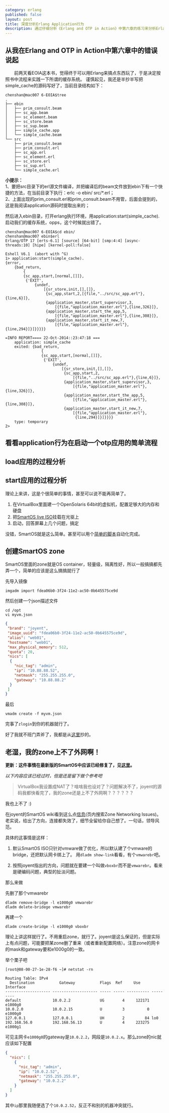```yaml
---
category: erlang
published: false
layout: post
title: 深度分析Erlang Application行为
description: 通过仔细分析《Erlang and OTP in Action》中第六章的练习来分析Erlang中Application行为
---
```


## 从我在Erlang and OTP in Action中第六章中的错误说起
　　前两天看EOIA这本书，觉得终于可以用Erlang来搞点东西玩了，于是决定按照书中流程来实践一下所谓的缓存系统。
谨慎起见，我还是半抄半写把simple_cache的源码写好了，当前目录结构如下：

```
chenshan@mac007 6-EOIA$tree
.
├── ebin
│   ├── prim_consult.beam
│   ├── sc_app.beam
│   ├── sc_element.beam
│   ├── sc_store.beam
│   ├── sc_sup.beam
│   ├── simple_cache.app
│   └── simple_cache.beam
└── src
    ├── prim_consult.beam
    ├── prim_consult.erl
    ├── sc_app.erl
    ├── sc_element.erl
    ├── sc_store.erl
    ├── sc_sup.erl
    └── simple_cache.erl
```

**小提示：**   
1、要把src目录下的erl源文件编译，并把编译后的beam文件放到ebin下有一个快捷的方法，在当前目录下执行：erlc -o ebin/ src/*.erl；   
2、上面出现的prim_consult.erl和prim_consult.beam不用管，后面会提到的，这是我阅读application源码时提取出来的； 

然后进入ebin目录，打开erlang执行环境，用application:start(simple_cache).启动我们的缓存系统，opps，这个时候就出错了。   

```
chenshan@mac007 6-EOIA$cd ebin/
chenshan@mac007 ebin$erl
Erlang/OTP 17 [erts-6.1] [source] [64-bit] [smp:4:4] [async-threads:10] [hipe] [kernel-poll:false]

Eshell V6.1  (abort with ^G)
1> application:start(simple_cache).  
{error,
    {bad_return,
        {
        {sc_app,start,[normal,[]]},
         {'EXIT',
             {undef,
                 [{sr_store,init,[],[]},
                  {sc_app,start,2,[{file,"../src/sc_app.erl"},{line,6}]},
                  {application_master,start_supervisor,3,
                      [{file,"application_master.erl"},{line,326}]},
                  {application_master,start_the_app,5,
                      [{file,"application_master.erl"},{line,308}]},
                  {application_master,start_it_new,7,
                      [{file,"application_master.erl"},{line,294}]}]}}}}}

=INFO REPORT==== 22-Oct-2014::23:47:18 ===
    application: simple_cache
    exited: {bad_return,
                {
                {sc_app,start,[normal,[]]},
                 {'EXIT',
                     {undef,
                         [{sr_store,init,[],[]},
                          {sc_app,start,2,
                              [{file,"../src/sc_app.erl"},{line,6}]},
                          {application_master,start_supervisor,3,
                              [{file,"application_master.erl"},{line,326}]},
                          {application_master,start_the_app,5,
                              [{file,"application_master.erl"},{line,308}]},
                          {application_master,start_it_new,7,
                              [{file,"application_master.erl"},
                               {line,294}]}]}}}}
    type: temporary
2> 
```







## 看看application行为在启动一个otp应用的简单流程


## load应用的过程分析


## start应用的过程分析



















理论上来讲，这是个很简单的事情，甚至可以说不能再简单了。

1. 在VirtualBox里面建一个OpenSolaris 64bit的虚拟机，配置足够大的内存和硬盘
2. 把[SmartOS live ISO](https://us-east.manta.joyent.com/Joyent_Dev/public/SmartOS/smartos-latest.iso)挂载在光驱上
3. 启动，回答屏幕上几个问题，搞定

没错，SmartOS就是这么简单。甚至可以用个[简单的脚本](http://www.perkin.org.uk/posts/automated-virtualbox-smartos-installs.html)自动化完成。

## 创建SmartOS zone

SmartOS里面的zone就是OS container，轻量级，隔离性好，所以一般搞搞都先弄一个，简单的应该是这么搞搞就行了

先导入镜像

```
imgadm import fdea06b0-3f24-11e2-ac50-0b645575ce9d
```

然后创建一个json描述文件

```
cd /opt
vi myvm.json
```



```json
{
 "brand": "joyent",
 "image_uuid": "fdea06b0-3f24-11e2-ac50-0b645575ce9d",
 "alias": "web01",
 "hostname": "web01",
 "max_physical_memory": 512,
 "quota": 20,
 "nics": [
  {
    "nic_tag": "admin",
    "ip": "10.88.88.52",
    "netmask": "255.255.255.0",
    "gateway": "10.88.88.2"
  }
 ]
}
```

最后

```
vmadm create -f myvm.json
```

完事了`zlogin`到你的机器就行了。

好了我就不班门弄斧了，我都是从[这里](http://wiki.smartos.org/display/DOC/How+to+create+a+zone+%28+OS+virtualized+machine+%29+in+SmartOS)抄的。

## 老湿，我的zone上不了外网啊！

**更新：这件事情在最新版的SmartOS中应该已经修复了，见[这里](http://www.listbox.com/member/archive/184463/2014/05/sort/time_rev/page/1/entry/14:199/20140525031110:BCCD6764-E3DB-11E3-AC74-888FDBEDD5D3/)。**

_以下内容应该已经过时，但是还是留下做个参考吧_

> VirtualBox我设置成NAT了？啥啥我也设对了？问题解决不了，joyent的源码我都快看完了，我的zone还是上不了外网啊？？？？？？

我也上不了 :)

在joyent的SmartOS wiki看到这么点[信息](http://wiki.smartos.org/display/DOC/How+to+create+a+Virtual+Machine+in+SmartOS)(页内搜索Zone Networking Issues)。老实说，给出了方向，连接都失效了，细节全留给你自己想了。一句话，领导风范。

具体的这事情是这样：

1. 默认SmartOS ISO只针对vmware做了优化，所以默认建了个vmware的bridge，还把默认网卡绑上了。
用`dladm show-link`看看，有个`vmwarebr`吧。

2. 按照joyent指出的方向，问题就在要建一个叫做`vboxbr`而不是`vmwarebr`。看来是硬编码问题，典型的扯淡问题。

那么来做

先删了那个vmwarebr

```
dladm remove-bridge -l e1000g0 vmwarebr
dladm delete-bridege vmwarebr
```

再建一个

```
dladm create-bridge -l e1000g0 vboxbr
```

理论上讲这样就行了。不用重启zone，就行了。joyent是这么保证的，但是实际上有点问题，可能要把某zone删了重来（或者重新配置网络）。注意zone的网卡的mask和gateway要和e1000g0的一致。

举个栗子吧

```
[root@08-00-27-1e-28-f6 ~]# netstat -rn

Routing Table: IPv4
  Destination           Gateway           Flags  Ref     Use     Interface
-------------------- -------------------- ----- ----- ---------- ---------
default              10.0.2.2             UG        4     122171 e1000g0
10.0.2.0             10.0.2.15            U         3          0 e1000g0
127.0.0.1            127.0.0.1            UH        2         84 lo0
192.168.56.0         192.168.56.13        U         4     223275 e1000g1
```

可见主网卡`e1000g0`的gateway是`10.0.2.2`，网段是`10.0.2.x`。那么zone的nic就应该如下配置

```json
{
  "nics": [
    {
      "nic_tag": "admin",
      "ip": "10.0.2.52",
      "netmask": "255.255.255.0",
      "gateway": "10.0.2.2"
    }
  ]
}
```

其中`ip`那里我随便选了个`10.0.2.52`，反正不和别的机器冲突就行。
